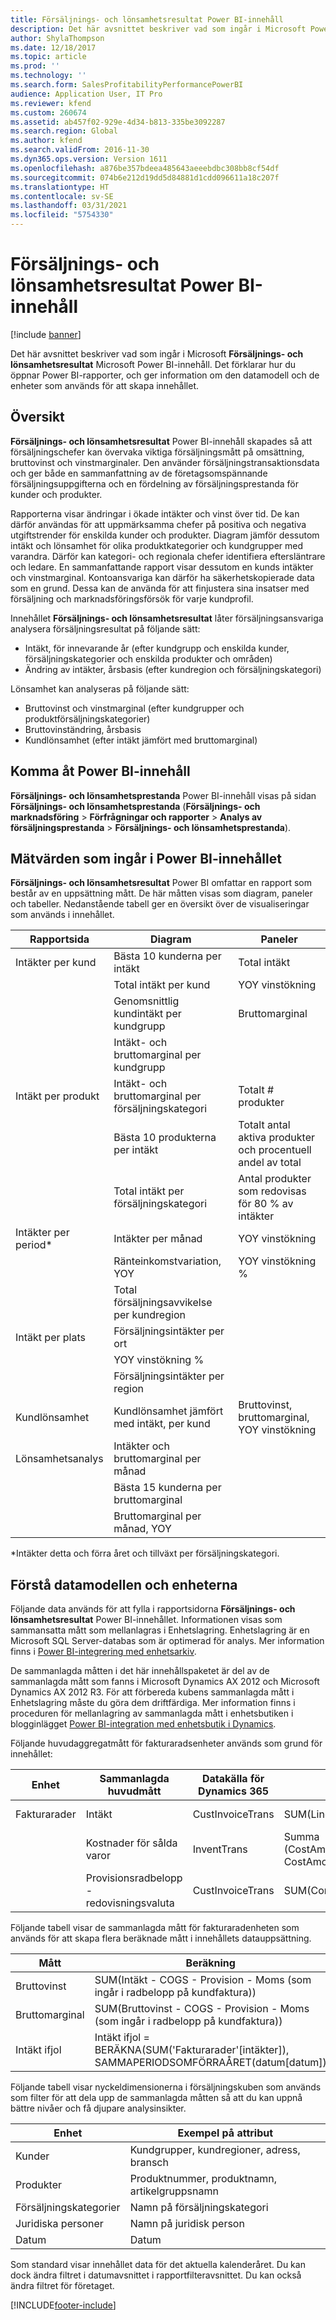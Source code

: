 ```yaml
---
title: Försäljnings- och lönsamhetsresultat Power BI-innehåll
description: Det här avsnittet beskriver vad som ingår i Microsoft Power BI-innehållet Försäljnings- och lönsamhetsresultat.
author: ShylaThompson
ms.date: 12/18/2017
ms.topic: article
ms.prod: ''
ms.technology: ''
ms.search.form: SalesProfitabilityPerformancePowerBI
audience: Application User, IT Pro
ms.reviewer: kfend
ms.custom: 260674
ms.assetid: ab457f02-929e-4d34-b813-335be3092287
ms.search.region: Global
ms.author: kfend
ms.search.validFrom: 2016-11-30
ms.dyn365.ops.version: Version 1611
ms.openlocfilehash: a876be357bdeea485643aeeebdbc308bb8cf54df
ms.sourcegitcommit: 074b6e212d19dd5d84881d1cdd096611a18c207f
ms.translationtype: HT
ms.contentlocale: sv-SE
ms.lasthandoff: 03/31/2021
ms.locfileid: "5754330"
---
```

# <a name="sales-and-profitability-performance-power-bi-content"></a>Försäljnings- och lönsamhetsresultat Power BI-innehåll

[!include [banner](../includes/banner.md)]

Det här avsnittet beskriver vad som ingår i Microsoft **Försäljnings- och lönsamhetsresultat** Microsoft Power BI-innehåll. Det förklarar hur du öppnar Power BI-rapporter, och ger information om den datamodell och de enheter som används för att skapa innehållet.

## <a name="overview"></a>Översikt

**Försäljnings- och lönsamhetsresultat** Power BI-innehåll skapades så att försäljningschefer kan övervaka viktiga försäljningsmått på omsättning, bruttovinst och vinstmarginaler. Den använder försäljningstransaktionsdata och ger både en sammanfattning av de företagsomspännande försäljningsuppgifterna och en fördelning av försäljningsprestanda för kunder och produkter.

Rapporterna visar ändringar i ökade intäkter och vinst över tid. De kan därför användas för att uppmärksamma chefer på positiva och negativa utgiftstrender för enskilda kunder och produkter. Diagram jämför dessutom intäkt och lönsamhet för olika produktkategorier och kundgrupper med varandra. Därför kan kategori- och regionala chefer identifiera eftersläntrare och ledare. En sammanfattande rapport visar dessutom en kunds intäkter och vinstmarginal. Kontoansvariga kan därför ha säkerhetskopierade data som en grund. Dessa kan de använda för att finjustera sina insatser med försäljning och marknadsföringsförsök för varje kundprofil.

Innehållet **Försäljnings- och lönsamhetsresultat** låter försäljningsansvariga analysera försäljningsresultat på följande sätt:

- Intäkt, för innevarande år (efter kundgrupp och enskilda kunder, försäljningskategorier och enskilda produkter och områden)
- Ändring av intäkter, årsbasis (efter kundregion och försäljningskategori)

Lönsamhet kan analyseras på följande sätt:

- Bruttovinst och vinstmarginal (efter kundgrupper och produktförsäljningskategorier)
- Bruttovinständring, årsbasis
- Kundlönsamhet (efter intäkt jämfört med bruttomarginal)

## <a name="accessing-the-power-bi-content"></a>Komma åt Power BI-innehåll
**Försäljnings- och lönsamhetsprestanda** Power BI-innehåll visas på sidan **Försäljnings- och lönsamhetsprestanda** (**Försäljnings- och marknadsföring** \> **Förfrågningar och rapporter** \> **Analys av försäljningsprestanda** \> **Försäljnings- och lönsamhetsprestanda**).

## <a name="metrics-that-are-included-in-the-power-bi-content"></a>Mätvärden som ingår i Power BI-innehållet
**Försäljnings- och lönsamhetsresultat** Power BI omfattar en rapport som består av en uppsättning mått. De här måtten visas som diagram, paneler och tabeller. Nedanstående tabell ger en översikt över de visualiseringar som används i innehållet.

| Rapportsida            | Diagram                                     | Paneler                                                   |
|------------------------|--------------------------------------------|---------------------------------------------------------|
| Intäkter per kund    | Bästa 10 kunderna per intäkt                | Total intäkt                                           |
|                        | Total intäkt per kund            | YOY vinstökning                                      |
|                        | Genomsnittlig kundintäkt per kundgrupp | Bruttomarginal                                            |
|                        | Intäkt- och bruttomarginal per kundgrupp   |                                                         |
| Intäkt per produkt     | Intäkt- och bruttomarginal per försäljningskategori   | Totalt \# produkter                                    |
|                        | Bästa 10 produkterna per intäkt                 | Totalt antal aktiva produkter och procentuell andel av total |
|                        | Total intäkt per försäljningskategori            | Antal produkter som redovisas för 80 % av intäkter           |
| Intäkter per period\*    | Intäkter per månad                           | YOY vinstökning                                      |
|                        | Ränteinkomstvariation, YOY             | YOY vinstökning %                                    |
|                        | Total försäljningsavvikelse per kundregion    |                                                         |
| Intäkt per plats    | Försäljningsintäkter per ort                      |                                                         |
|                        | YOY vinstökning %                       |                                                         |
|                        | Försäljningsintäkter per region                    |                                                         |
| Kundlönsamhet | Kundlönsamhet jämfört med intäkt, per kund   | Bruttovinst, bruttomarginal, YOY vinstökning          |
| Lönsamhetsanalys | Intäkter och bruttomarginal per månad          |                                                         |
|                        | Bästa 15 kunderna per bruttomarginal           |                                                         |
|                        | Bruttomarginal per månad, YOY                 |                                                         |

\*Intäkter detta och förra året och tillväxt per försäljningskategori.

## <a name="understanding-the-data-model-and-entities"></a>Förstå datamodellen och enheterna
Följande data används för att fylla i rapportsidorna **Försäljnings- och lönsamhetsresultat** Power BI-innehållet. Informationen visas som sammansatta mått som mellanlagras i Enhetslagring. Enhetslagring är en Microsoft SQL Server-databas som är optimerad för analys. Mer information finns i [Power BI-integrering med enhetsarkiv](power-bi-integration-entity-store.md).

De sammanlagda måtten i det här innehållspaketet är del av de sammanlagda mått som fanns i Microsoft Dynamics AX 2012 och Microsoft Dynamics AX 2012 R3. För att förbereda kubens sammanlagda mått i Enhetslagring måste du göra dem driftfärdiga. Mer information finns i proceduren för mellanlagring av sammanlagda mått i enhetsbutiken i blogginlägget [Power BI-integration med enhetsbutik i Dynamics](https://blogs.msdn.microsoft.com/dynamicsaxbi/2016/06/09/power-bi-integration-with-entity-store-in-dynamics-ax-7-may-update/).

Följande huvudaggregatmått för fakturaradsenheter används som grund för innehållet:

| Enhet        | Sammanlagda huvudmått                   | Datakälla för Dynamics 365 | Fält                                        | beskrivning                                       |
|---------------|----------------------------------------------|------------------------------|----------------------------------------------|---------------------------------------------------|
| Fakturarader | Intäkt                                      | CustInvoiceTrans             | SUM(LineAmountMST)                           | Belopp i redovisningsvalutan.            |
|               | Kostnader för sålda varor                           | InventTrans                  | Summa (CostAmountPosted + CostAmountAdjustment) | Summan av kostnadsbeloppet och justeringen.    |
|               | Provisionsradbelopp - redovisningsvaluta | CustInvoiceTrans             | SUM(CommissAmountMST)                        | Provionsbeloppet i redovisningsvalutan. |

Följande tabell visar de sammanlagda mått för fakturaradenheten som används för att skapa flera beräknade mått i innehållets datauppsättning.

| Mått           | Beräkning                                                                                      |
|-------------------|--------------------------------------------------------------------------------------------------|
| Bruttovinst      | SUM(Intäkt - COGS - Provision - Moms (som ingår i radbelopp på kundfaktura))          |
| Bruttomarginal      | SUM(Bruttovinst - COGS - Provision - Moms (som ingår i radbelopp på kundfaktura))             |
| Intäkt ifjol | Intäkt ifjol = BERÄKNA(SUM('Fakturarader'\[intäkter\]), SAMMAPERIODSOMFÖRRAÅRET(datum\[datum\]) |

Följande tabell visar nyckeldimensionerna i försäljningskuben som används som filter för att dela upp de sammanlagda måtten så att du kan uppnå bättre nivåer och få djupare analysinsikter.

| Enhet           | Exempel på attribut                               |
|------------------|------------------------------------------------------|
| Kunder        | Kundgrupper, kundregioner, adress, bransch |
| Produkter         | Produktnummer, produktnamn, artikelgruppsnamn       |
| Försäljningskategorier | Namn på försäljningskategori                                 |
| Juridiska personer   | Namn på juridisk person                                   |
| Datum            | Datum                                                |

Som standard visar innehållet data för det aktuella kalenderåret. Du kan dock ändra filtret i datumavsnittet i rapportfilteravsnittet. Du kan också ändra filtret för företaget.


[!INCLUDE[footer-include](../../../includes/footer-banner.md)]